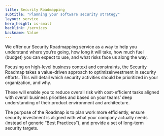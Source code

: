 ```yaml
---
title: Security Roadmapping
subtitle: "Planning your software security strategy"
layout: service
hero_height: is-small
backlink: /services
backname: Value
---
```


We offer our Security Roadmapping service as a way to help you understand where you’re going, how long it will take, how much fuel (budget) you can expect to use, and what risks face us along the way.

Focusing on high-level business context and constraints, the Security Roadmap takes a value-driven approach to optimizeinvestment in security efforts. This will detail which security activities should be prioritized in your organization, and why.

These will enable you to reduce overall risk with cost-efficient tasks aligned with overall business priorities and based on your teams’ deep understanding of their product environment and architecture.

The purpose of the Roadmap is to plan work more efficiently, ensure security investment is aligned with what your company actually needs (instead of generic “Best Practices”), and provide a set of long-term security targets.